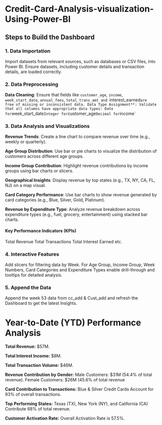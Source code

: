 # Credit-Card-Analysis-visualization-Using-Power-BI

## Steps to Build the Dashboard

### 1. Data Importation
Import datasets from relevant sources, such as databases or CSV files, into Power BI.
Ensure datasets, including customer details and transaction details, are loaded correctly.

### 2. Data Preprocessing
**Data Cleaning**: Ensure that fields like `customer_age`, `income`, `week_start_date`, `annual_fees`, `total_trans_amt and `interest_earned` are free of missing or inconsistent data.
Data Type Assignment**: Validate that all columns have appropriate data types:
Date for `week_start_date`
Integer for `customer_age`
Decimal for `income`

### 3. Data Analysis and Visualizations
**Revenue Trends**: Create a line chart to compare revenue over time (e.g., weekly or quarterly).

**Age Group Distribution**: Use bar or pie charts to visualize the distribution of customers across different age groups.

**Income Group Contribution**: Highlight revenue contributions by income groups using bar charts or slicers.

**Geographical Insights**: Display revenue by top states (e.g., TX, NY, CA, FL, NJ) on a map visual.

**Card Category Performance**: Use bar charts to show revenue generated by card categories (e.g., Blue, Silver, Gold, Platinum).

**Revenue by Expenditure Type**: Analyze revenue breakdown across expenditure types (e.g., fuel, grocery, entertainment) using stacked bar charts.

#### Key Performance Indicators (KPIs)
Total Revenue
Total Transactions
Total Interest Earned etc.

### 4. Interactive Features
Add slicers for filtering data by Week.
For Age Group, Income Group, Week Numbers, Card Categories and Expenditure Types enable drill-through and tooltips for detailed analysis.

### 5. Append the Data
Append the week 53 data from cc_add & Cust_add and refresh the Dashboard to get the latest Insights.




# Year-to-Date (YTD) Performance Analysis

**Total Revenue:** $57M.

**Total Interest Income:** $8M.

**Total Transaction Volume:** $46M.

**Revenue Contribution by Gender:**
    Male Customers: $31M (54.4% of total revenue).
    Female Customers: $26M (45.6% of total revenue
    
**Card Contribution to Transactions:** Blue & Silver Credit Cards Account for 93% of overall transactions.

**Top Performing States:** Texas (TX), New York (NY), and California (CA) Contribute 68% of total revenue.

**Customer Activation Rate:** Overall Activation Rate is 57.5%.
